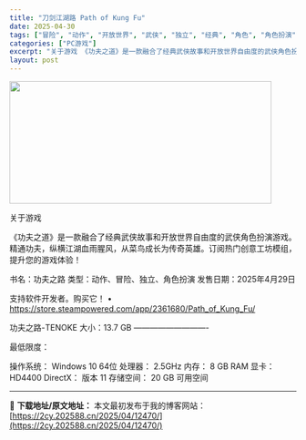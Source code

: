 ```yaml
---
title: "刀剑江湖路 Path of Kung Fu"
date: 2025-04-30
tags: ["冒险", "动作", "开放世界", "武侠", "独立", "经典", "角色", "角色扮演", "软件"]
categories: ["PC游戏"]
excerpt: "关于游戏 《功夫之道》是一款融合了经典武侠故事和开放世界自由度的武侠角色扮演游戏。精通功夫，纵横江湖血雨腥风，从菜鸟成长为传奇英雄。订阅热门创意工坊模组，提升您的游戏体验！ 书名：功夫之路 类型：动作、冒险、独立、角色扮演 发售日期：2025年4月29日 支持软件开发者。购买它！ • https:/&hellip;"
layout: post
---
```


<img class="aligncenter size-full wp-image-12455" src="https://2cy.202588.cn/wp-content/uploads/2025/04/2025043001261718.webp" alt="" width="460" height="215" />

关于游戏

《功夫之道》是一款融合了经典武侠故事和开放世界自由度的武侠角色扮演游戏。精通功夫，纵横江湖血雨腥风，从菜鸟成长为传奇英雄。订阅热门创意工坊模组，提升您的游戏体验！

书名：功夫之路
类型：动作、冒险、独立、角色扮演
发售日期：2025年4月29日

支持软件开发者。购买它！
• https://store.steampowered.com/app/2361680/Path_of_Kung_Fu/

功夫之路-TENOKE
大小：13.7 GB
—————————-

最低限度：

操作系统： Windows 10 64位
处理器： 2.5GHz
内存： 8 GB RAM
显卡： HD4400
DirectX： 版本 11
存储空间： 20 GB 可用空间

---
📖 **下载地址/原文地址：** 本文最初发布于我的博客网站：[https://2cy.202588.cn/2025/04/12470/](https://2cy.202588.cn/2025/04/12470/)
